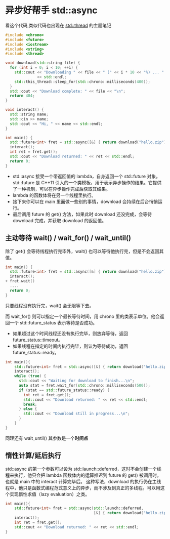 # 异步好帮手 std::async

看这个代码,类似代码也出现在 [std::thread](../thread/README.md) 的主题笔记

```c++
#include <chrono>
#include <future>
#include <iostream>
#include <string>
#include <thread>

void download(std::string file) {
  for (int i = 0; i < 10; ++i) {
    std::cout << "Downloading " << file << " (" << i * 10 << "%) ... "
              << std::endl;
    std::this_thread::sleep_for(std::chrono::milliseconds(400));
  }
  std::cout << "Download complete: " << file << "\n";
  return 404;
}

void interact() {
  std::string name;
  std::cin >> name;
  std::cout << "Hi, " << name << std::endl;
}

int main() {
  std::future<int> fret = std::async([&] { return download("hello.zip"); });
  interact();
  int ret = fret.get();
  std::cout << "Download returned: " << ret << std::endl;
  return 0;
}
```

- std::async 接受一个带返回值的 lambda，自身返回一个 std::future 对象。std::future 是 C++11 引入的一个类模板，用于表示异步操作的结果。它提供了一种机制，可以在异步操作完成后获取其结果。
- lambda 的函数体将在另一个线程里执行。
- 接下来你可以在 main 里面做一些别的事情，download 会持续在后台悄悄运行。
- 最后调用 future 的 get() 方法，如果此时 download 还没完成，会等待 download 完成，并获取 download 的返回值。

## 主动等待 wait() / wait_for() / wait_until()

除了 get() 会等待线程执行完毕外，wait() 也可以等待他执行完，但是不会返回其值。

```C++
int main() {
  std::future<int> fret = std::async([&] { return download("hello.zip"); });
  interact();
+ fret.wait()
  ....
  return 0;
}

```

只要线程没有执行完，wait() 会无限等下去。

而 wait_for() 则可以指定一个最长等待时间，用 chrono 里的类表示单位。他会返回一个 std::future_status 表示等待是否成功。

- 如果超过这个时间线程还没有执行完毕，则放弃等待，返回 future_status::timeout。
- 如果线程在指定的时间内执行完毕，则认为等待成功，返回 future_status::ready。

```c++
int main(){
    std::future<int> fret = std::async([&] { return download("hello.zip"); });
    interact();
    while (true) {
      std::cout << "Waiting for download to finish...\n";
      auto stat = fret.wait_for(std::chrono::milliseconds(500));
      if (stat == std::future_status::ready) {
        int ret = fret.get();
        std::cout << "Download returned: " << ret << std::endl;
        break;
      } else {
        std::cout << "Download still in progress...\n";
      }
    }
}
```

同理还有 wait_until() 其参数是一个**时间点**

## 惰性计算/延后执行

std::async 的第一个参数可以设为 std::launch::deferred，这时不会创建一个线程来执行，他只会把 lambda 函数体内的运算推迟到 future 的 get() 被调用时。也就是 main 中的 interact 计算完毕后。
这种写法，download 的执行仍在主线程中，他只是函数式编程范式意义上的异步，而不涉及到真正的多线程。可以用这个实现惰性求值（lazy evaluation）之类。

```c++
int main(){
    std::future<int> fret = std::async(std::launch::deferred,
                                       [&] { return download("hello.zip"); });
    interact();
    int ret = fret.get();
    std::cout << "Download returned: " << ret << std::endl;
}
```
